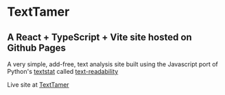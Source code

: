 # TextTamer
## A React + TypeScript + Vite site hosted on Github Pages

A very simple, add-free, text analysis site built using the Javascript port of Python's [textstat](https://github.com/textstat/textstat) called [text-readability](https://github.com/clearnote01/readability)

Live site at [TextTamer](https://johnfking.github.io/TextTamer/)
